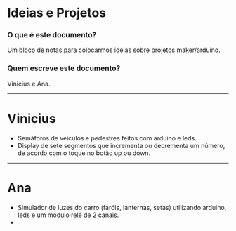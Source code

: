 # Ideias e Projetos

### O que é este documento?

Um bloco de notas para colocarmos ideias sobre projetos maker/arduino. 

### Quem escreve este documento?

Vinicius e Ana.

---

# Vinicius

- Semáforos de veículos e pedestres feitos com arduino e leds.
- Display de sete segmentos que incrementa ou decrementa um número, de acordo com o toque no botão up ou down.

---

# Ana

- Simulador de luzes do carro (faróis, lanternas, setas) utilizando arduino, leds e um modulo relé de 2 canais.
- 




